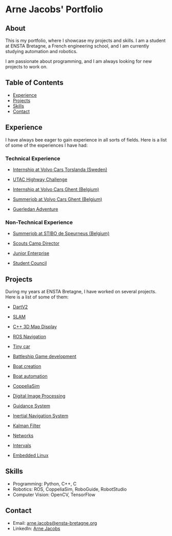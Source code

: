 # Arne Jacobs' Portfolio

## About

This is my portfolio, where I showcase my projects and skills. I am a student at ENSTA Bretagne, a French engineering school, and I am currently studying automation and robotics. 

I am passionate about programming, and I am always looking for new projects to work on.

## Table of Contents

- [Experience](#experience)
- [Projects](#projects)
- [Skills](#skills)
- [Contact](#contact)

## Experience

I have always bee eager to gain experience in all sorts of fields. Here is a list of some of the experiences I have had:

### Technical Experience

- [Internship at Volvo Cars Torslanda (Sweden)](Experience/Technical/Volvo_Sweden/Volvo_Sweden.md)

- [UTAC Highway Challenge](Experience/Technical/UTAC/README.md)

- [Internship at Volvo Cars Ghent (Belgium)](Experience/Technical/Volvo_Belgium/Internship/Volvo_Belgium.md)

- [Summerjob at Volvo Cars Ghent (Belgium)](Experience/Technical/Volvo_Belgium/Summerjob/Volvo_Belgium_Summer.md)

- [Guerledan Adventure](Experience/Technical/Guerledan/Guerledan.md)

### Non-Technical Experience

- [Summerjob at STIBO de Speurneus (Belgium)](Experience/Non-Technical/STIBO.md)

- [Scouts Camp Director](Experience/Non-Technical/Scouts.md)

- [Junior Enterprise](Experience/Non-Technical/JE.md)

- [Student Council](Experience/Non-Technical/SC.md)

## Projects

During my years at ENSTA Bretagne, I have worked on several projects. Here is a list of some of them:

- [DartV2](DartV2.md)

- [SLAM](SLAM.md)

- [C++ 3D Map Display](C++.md)

- [ROS Navigation](ROS.md)

- [Tiny car](TinyCar.md)

- [Battleship Game development](Battleship.md)

- [Boat creation](Boat.md)

- [Boat automation](BoatAuto.md)

- [CoppeliaSim](CoppeliaSim.md)

- [Digital Image Processing](DIP.md)

- [Guidance System](Guidance.md)

- [Inertial Navigation System](INS.md)

- [Kalman Filter](Kalman.md)

- [Networks](Networks.md)

- [Intervals](Intervals.md)

- [Embedded Linux](Linux.md)

## Skills

- Programming: Python, C++, C
- Robotics: ROS, CoppeliaSim, RoboGuide, RobotStudio
- Computer Vision: OpenCV, TensorFlow

## Contact

- Email: arne.jacobs@ensta-bretagne.org
- LinkedIn: [Arne Jacobs](https://www.linkedin.com/in/arne-jacobs-3340a71b5/)

